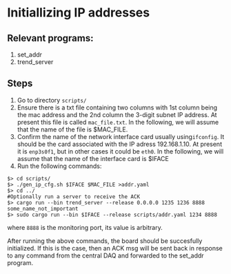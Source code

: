 # Initiallizing IP addresses

## Relevant programs:
1. set_addr
2. trend_server


## Steps
1. Go to directory ```scripts/```
2. Ensure there is a txt file containing two columns with 1st column being the mac address and the 2nd column the 3-digit subnet IP address. At present this file is called ```mac_file.txt```. In the following, we will assume that the name of the file is $MAC_FILE.
3. Confirm the name of the network interface card usually using```ifconfig```. It should be the card associated with the IP adress 192.168.1.10. At present it is ```enp3s0f1```, but in other cases it could be ```eth0```. In the following, we will assume that the name of the interface card is $IFACE
4. Run the following commands:
```
$> cd scripts/
$> ./gen_ip_cfg.sh $IFACE $MAC_FILE >addr.yaml
$> cd ../
#Optionally run a server to receive the ACK
$> cargo run --bin trend_server --release 0.0.0.0 1235 1236 8888 some_name_not_important
$> sudo cargo run --bin $IFACE --release scripts/addr.yaml 1234 8888
```

where ```8888``` is the monitoring port, its value is arbitrary.

After running the above commands, the board should be succesfully initialized. If this is the case, then an ACK msg will be sent back in response to any command from the central DAQ and forwarded to the set_addr program.
